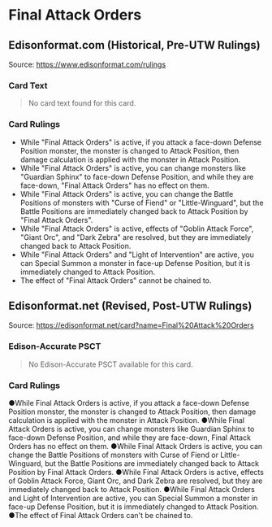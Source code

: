 # Final Attack Orders

## Edisonformat.com (Historical, Pre-UTW Rulings)

Source: https://www.edisonformat.com/rulings

### Card Text

> No card text found for this card.

### Card Rulings

*   While "Final Attack Orders" is active, if you attack a face-down Defense Position monster, the monster is changed to Attack Position, then damage calculation is applied with the monster in Attack Position.
*   While "Final Attack Orders" is active, you can change monsters like "Guardian Sphinx" to face-down Defense Position, and while they are face-down, "Final Attack Orders" has no effect on them.
*   While "Final Attack Orders" is active, you can change the Battle Positions of monsters with "Curse of Fiend" or "Little-Winguard", but the Battle Positions are immediately changed back to Attack Position by "Final Attack Orders".
*   While "Final Attack Orders" is active, effects of "Goblin Attack Force", "Giant Orc", and "Dark Zebra" are resolved, but they are immediately changed back to Attack Position.
*   While "Final Attack Orders" and "Light of Intervention" are active, you can Special Summon a monster in face-up Defense Position, but it is immediately changed to Attack Position.
*   The effect of "Final Attack Orders" cannot be chained to.

## Edisonformat.net (Revised, Post-UTW Rulings)

Source: https://edisonformat.net/card?name=Final%20Attack%20Orders

### Edison-Accurate PSCT

> No Edison-Accurate PSCT available for this card.

### Card Rulings

●While Final Attack Orders is active, if you attack a face-down Defense Position monster, the monster is changed to Attack Position, then damage calculation is applied with the monster in Attack Position.
●While Final Attack Orders is active, you can change monsters like Guardian Sphinx to face-down Defense Position, and while they are face-down, Final Attack Orders has no effect on them.
●While Final Attack Orders is active, you can change the Battle Positions of monsters with Curse of Fiend or Little-Winguard, but the Battle Positions are immediately changed back to Attack Position by Final Attack Orders.
●While Final Attack Orders is active, effects of Goblin Attack Force, Giant Orc, and Dark Zebra are resolved, but they are immediately changed back to Attack Position.
●While Final Attack Orders and Light of Intervention are active, you can Special Summon a monster in face-up Defense Position, but it is immediately changed to Attack Position.
●The effect of Final Attack Orders can't be chained to.
            